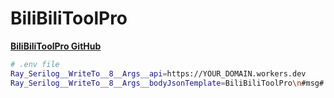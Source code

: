# BiliBiliToolPro

[**BiliBiliToolPro GitHub**](https://github.com/RayWangQvQ/BiliBiliToolPro)

```bash
# .env file
Ray_Serilog__WriteTo__8__Args__api=https://YOUR_DOMAIN.workers.dev
Ray_Serilog__WriteTo__8__Args__bodyJsonTemplate=BiliBiliToolPro\n#msg#
```